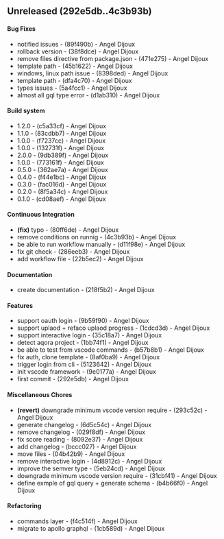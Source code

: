 ## Unreleased (292e5db..4c3b93b)
#### Bug Fixes
- notified issues - (89f490b) - Angel Dijoux
- rollback version - (38f8dce) - Angel Dijoux
- remove files directive from package.json - (471e275) - Angel Dijoux
- template path - (45b1622) - Angel Dijoux
- windows, linux path issue - (8398ded) - Angel Dijoux
- template path - (dfa4c70) - Angel Dijoux
- types issues - (5a4fcc1) - Angel Dijoux
- almost all gql type error - (d1ab310) - Angel Dijoux
#### Build system
- 1.2.0 - (c5a33cf) - Angel Dijoux
- 1.1.0 - (83cdbb7) - Angel Dijoux
- 1.0.0 - (f7237cc) - Angel Dijoux
- 1.0.0 - (132731f) - Angel Dijoux
- 2.0.0 - (9db389f) - Angel Dijoux
- 1.0.0 - (773161f) - Angel Dijoux
- 0.5.0 - (362ae7a) - Angel Dijoux
- 0.4.0 - (f44e1bc) - Angel Dijoux
- 0.3.0 - (fac016d) - Angel Dijoux
- 0.2.0 - (8f5a34c) - Angel Dijoux
- 0.1.0 - (cd08aef) - Angel Dijoux
#### Continuous Integration
- **(fix)** typo - (80ff6de) - Angel Dijoux
- remove conditions on runnig - (4c3b93b) - Angel Dijoux
- be able to run workflow manually - (d11f98e) - Angel Dijoux
- fix git check - (286eeb3) - Angel Dijoux
- add workflow file - (22b5ec2) - Angel Dijoux
#### Documentation
- create documentation - (218f5b2) - Angel Dijoux
#### Features
- support oauth login - (9b59f90) - Angel Dijoux
- support uplaod + refaco uplaod progress - (1cdcd3d) - Angel Dijoux
- support interactive login - (35c18a7) - Angel Dijoux
- detect aqora project - (1bb74f1) - Angel Dijoux
- be able to test from vscode commands - (b57b8b1) - Angel Dijoux
- fix auth, clone template - (8af0ba9) - Angel Dijoux
- trigger login from cli - (5123642) - Angel Dijoux
- init vscode framework - (9e0177a) - Angel Dijoux
- first commit - (292e5db) - Angel Dijoux
#### Miscellaneous Chores
- **(revert)** downgrade minimum vscode version require - (293c52c) - Angel Dijoux
- generate changelog - (6d5c54c) - Angel Dijoux
- remove changelog - (029f8df) - Angel Dijoux
- fix score reading - (8092e37) - Angel Dijoux
- add changelog - (bccc027) - Angel Dijoux
- move files - (04b42b9) - Angel Dijoux
- remove interactive login - (4d8912c) - Angel Dijoux
- improve the semver type - (5eb24cd) - Angel Dijoux
- downgrade minimum vscode version require - (31cbf41) - Angel Dijoux
- define exmple of gql query + generate schema - (b4b66f0) - Angel Dijoux
#### Refactoring
- commands layer - (f4c514f) - Angel Dijoux
- migrate to apollo graphql - (1cb589d) - Angel Dijoux


